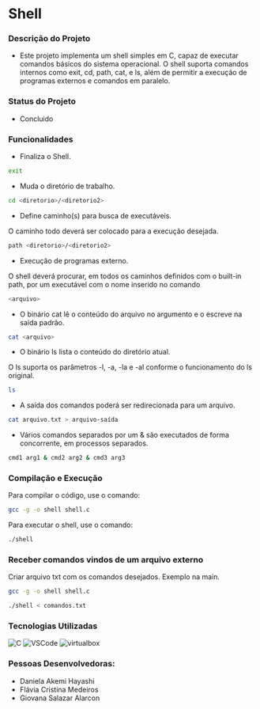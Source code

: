 # Shell

### Descrição do Projeto
- Este projeto implementa um shell simples em C, capaz de executar comandos básicos do sistema operacional. O shell suporta comandos internos como exit, cd, path, cat, e ls, além de permitir a execução de programas externos e comandos em paralelo.

### Status do Projeto
- Concluido

### Funcionalidades
- Finaliza o Shell.
```sh
exit
```
- Muda o diretório de trabalho.
```sh
cd <diretorio>/<diretorio2>
```
- Define caminho(s) para busca de executáveis.
  
O caminho todo deverá ser colocado para a execução desejada.
```sh
path <diretorio>/<diretorio2>
```
- Execução de programas externo.
  
O shell deverá procurar, em todos os caminhos definidos com o built-in path, por um executável com o nome inserido no comando
```sh
<arquivo>
```
- O binário cat <arquivo> lê o conteúdo do arquivo no argumento e o escreve na saída padrão.
```sh
cat <arquivo>
```
- O binário ls lista o conteúdo do diretório atual.

O ls suporta os parâmetros -l, -a, -la e -al conforme o funcionamento do ls original.
```sh
ls 
```
- A saída dos comandos poderá ser redirecionada para um arquivo.
```sh
cat arquivo.txt > arquivo-saída
```
- Vários comandos separados por um & são executados de forma concorrente, em processos separados.
```sh
cmd1 arg1 & cmd2 arg2 & cmd3 arg3
```

### Compilação e Execução
Para compilar o código, use o comando:
```sh
gcc -g -o shell shell.c
```
Para executar o shell, use o comando:
```sh
./shell
```

### Receber comandos vindos de um arquivo externo
Criar arquivo txt com os comandos desejados. Exemplo na main.
```sh
gcc -g -o shell shell.c
```
```sh
./shell < comandos.txt
```


### Tecnologias Utilizadas
![C](https://img.shields.io/badge/c-%2300599C.svg?style=for-the-badge&logo=c&logoColor=white) ![VSCode](https://img.shields.io/badge/VSCode-0078D4?style=for-the-badge&logo=visual%20studio%20code&logoColor=white) ![virtualbox](https://img.shields.io/badge/VirtualBox-183A61?logo=virtualbox&logoColor=white&style=for-the-badge)

### Pessoas Desenvolvedoras: 
- Daniela Akemi Hayashi
- Flávia Cristina Medeiros
- Giovana Salazar Alarcon

